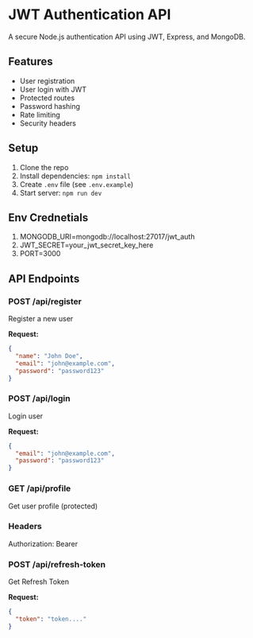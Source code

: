 # JWT Authentication API

A secure Node.js authentication API using JWT, Express, and MongoDB.

## Features

- User registration
- User login with JWT
- Protected routes
- Password hashing
- Rate limiting
- Security headers

## Setup

1. Clone the repo
2. Install dependencies: `npm install`
3. Create `.env` file (see `.env.example`)
4. Start server: `npm run dev`

## Env Crednetials

1. MONGODB_URI=mongodb://localhost:27017/jwt_auth
2. JWT_SECRET=your_jwt_secret_key_here
3. PORT=3000

## API Endpoints

### POST /api/register

Register a new user

**Request:**

```json
{
  "name": "John Doe",
  "email": "john@example.com",
  "password": "password123"
}
```
### POST /api/login

Login user

**Request:**

```json
{
  "email": "john@example.com",
  "password": "password123"
}
```
### GET /api/profile

Get user profile (protected)

### Headers

Authorization: Bearer <token>

### POST /api/refresh-token

Get Refresh Token

**Request:**

```json
{
  "token": "token...."
}
```
